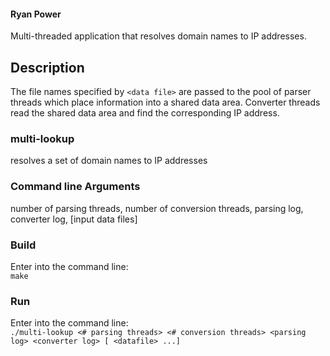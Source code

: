 #### Ryan Power

Multi-threaded application that resolves domain names to IP addresses.

## Description  
The file names specified by `<data file>` are passed to the pool of parser
threads which place information into a shared data area. Converter
threads read the shared data area and find the corresponding IP address.

### multi-lookup  
resolves a set of domain names to IP addresses

### Command line Arguments
number of parsing threads, number of conversion threads, parsing log, converter log, [input data files]

### Build  
Enter into the command line:  
`make`

### Run  
Enter into the command line:  
`./multi-lookup <# parsing threads> <# conversion threads>
<parsing log> <converter log> [ <datafile> ...]`
